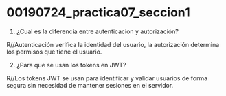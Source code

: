 # 00190724_practica07_seccion1

1. ¿Cual es la diferencia entre autenticacion y autorización?

R//Autenticación verifica la identidad del usuario, la autorización determina los permisos que tiene el usuario.

2. ¿Para que se usan los tokens en JWT?

R//Los tokens JWT se usan para identificar y validar usuarios de forma segura sin necesidad de mantener sesiones en el servidor.